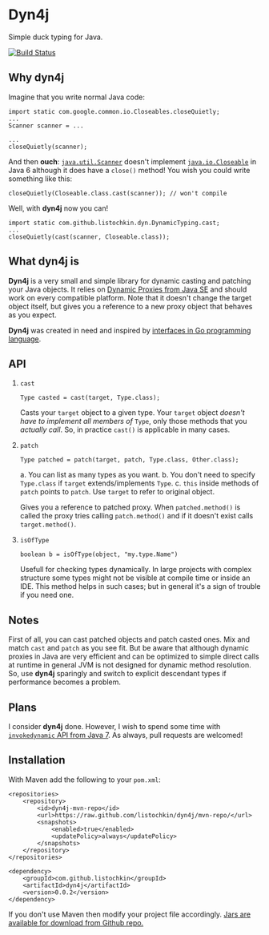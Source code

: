 Dyn4j
=====

Simple duck typing for Java.

[![Build Status](https://travis-ci.org/listochkin/dyn4j.png)](https://travis-ci.org/listochkin/dyn4j)

Why dyn4j
---------

Imagine that you write normal Java code:

    import static com.google.common.io.Closeables.closeQuietly;
    ...
    Scanner scanner = ...

    ...
    closeQuietly(scanner);

And then **ouch**: [`java.util.Scanner`][1] doesn't implement [`java.io.Closeable`][2] in Java 6 although it does have a `close()` method! You wish you could write something like this:

    closeQuietly(Closeable.class.cast(scanner)); // won't compile

Well, with **dyn4j** now you can!

    import static com.github.listochkin.dyn.DynamicTyping.cast;
    ...
    closeQuietly(cast(scanner, Closeable.class));

What dyn4j is
-------------

**Dyn4j** is a very small and simple library for dynamic casting and patching your Java objects. It relies on [Dynamic Proxies from Java SE][3] and should work on every compatible platform. Note that it doesn't change the target object itself, but gives you a reference to a new proxy object that behaves as you expect.

**Dyn4j** was created in need and inspired by [interfaces in Go programming language][4].

API
---

 1. `cast`

    `Type casted = cast(target, Type.class);`

    Casts your `target` object to a given type. Your `target` object _doesn't have to implement all members of_ `Type`, only those methods that you _actually call_. So, in practice `cast()` is applicable in many cases.

 2. `patch`

    `Type patched = patch(target, patch, Type.class, Other.class);`

     a. You can list as many types as you want.
     b. You don't need to specify `Type.class` if `target` extends/implements `Type`.
     c. `this` inside methods of `patch` points to `patch`. Use `target` to refer to original object.

    Gives you a reference to patched proxy. When `patched.method()` is called the proxy tries calling `patch.method()` and if it doesn't exist calls `target.method()`.

 3. `isOfType`

    `boolean b = isOfType(object, "my.type.Name")`

    Usefull for checking types dynamically. In large projects with complex structure some types might not be visible at compile time or inside an IDE. This method helps in such cases; but in general it's a sign of trouble if you need one.

Notes
-----

First of all, you can cast patched objects and patch casted ones. Mix and match `cast` and `patch` as you see fit. But be aware that although dynamic proxies in Java are very efficient and can be optimized to simple direct calls at runtime in general JVM is not designed for dynamic method resolution. So, use **dyn4j** sparingly and switch to explicit descendant types if performance becomes a problem.

Plans
-----

I consider **dyn4j** done. However, I wish to spend some time with [`invokedynamic` API from Java 7][5]. As always, pull requests are welcomed!

Installation
------------

With Maven add the following to your `pom.xml`:

    <repositories>
        <repository>
            <id>dyn4j-mvn-repo</id>
            <url>https://raw.github.com/listochkin/dyn4j/mvn-repo/</url>
            <snapshots>
                <enabled>true</enabled>
                <updatePolicy>always</updatePolicy>
            </snapshots>
        </repository>
    </repositories>

    <dependency>
        <groupId>com.github.listochkin</groupId>
        <artifactId>dyn4j</artifactId>
        <version>0.0.2</version>
    </dependency>

If you don't use Maven then modify your project file accordingly. [Jars are available for download from Github repo.][6]


  [1]: http://docs.oracle.com/javase/6/docs/api/java/util/Scanner.html
  [2]: http://docs.oracle.com/javase/6/docs/api/java/io/Closeable.html
  [3]: http://docs.oracle.com/javase/6/docs/api/java/lang/reflect/Proxy.html
  [4]: http://research.swtch.com/interfaces
  [5]: http://docs.oracle.com/javase/7/docs/api/java/lang/invoke/package-summary.html
  [6]: https://github.com/listochkin/dyn4j/tree/mvn-repo/com/github/listochkin/dyn4j/
